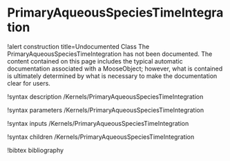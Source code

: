 <!-- MOOSE Documentation Stub: Remove this when content is added. -->

# PrimaryAqueousSpeciesTimeIntegration

!alert construction title=Undocumented Class
The PrimaryAqueousSpeciesTimeIntegration has not been documented. The content contained on this page includes the
typical automatic documentation associated with a MooseObject; however, what is contained is
ultimately determined by what is necessary to make the documentation clear for users.

!syntax description /Kernels/PrimaryAqueousSpeciesTimeIntegration

!syntax parameters /Kernels/PrimaryAqueousSpeciesTimeIntegration

!syntax inputs /Kernels/PrimaryAqueousSpeciesTimeIntegration

!syntax children /Kernels/PrimaryAqueousSpeciesTimeIntegration

!bibtex bibliography
